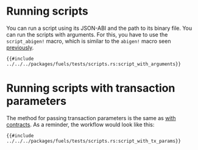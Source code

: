 # Running scripts

You can run a script using its JSON-ABI and the path to its binary file. You can run the scripts with arguments. For this, you have to use the `script_abigen!` macro, which is similar to the `abigen!` macro seen [previously](../contracts/the-abigen-macro.md).

````rust,ignore
{{#include ../../../packages/fuels/tests/scripts.rs:script_with_arguments}}
````

# Running scripts with transaction parameters

The method for passing transaction parameters is the same as [with contracts](../calling-contracts/tx-params.md). As a reminder, the workflow would look like this:

```rust,ignore
{{#include ../../../packages/fuels/tests/scripts.rs:script_with_tx_params}}
```
